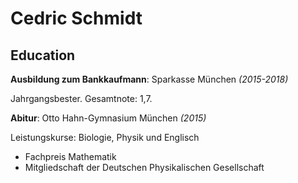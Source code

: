 # Cedric Schmidt

## Education

**Ausbildung zum Bankkaufmann**: Sparkasse München _(2015-2018)_

Jahrgangsbester. Gesamtnote: 1,7.

**Abitur**: Otto Hahn-Gymnasium München _(2015)_

Leistungskurse: Biologie, Physik und Englisch

- Fachpreis Mathematik
- Mitgliedschaft der Deutschen Physikalischen Gesellschaft
